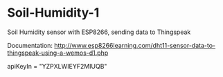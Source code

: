 # Soil-Humidity-1
Soil Humidity sensor with ESP8266, sending data to Thingspeak

Documentation:
http://www.esp8266learning.com/dht11-sensor-data-to-thingspeak-using-a-wemos-d1.php

apiKeyIn = "YZPXLWIEYF2MIUQB"
